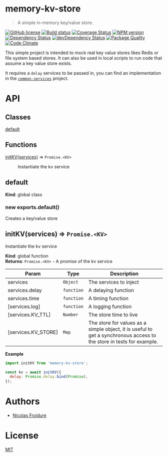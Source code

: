 [//]: # ( )
[//]: # (This file is automatically generated by a `metapak`)
[//]: # (module. Do not change it  except between the)
[//]: # (`content:start/end` flags, your changes would)
[//]: # (be overridden.)
[//]: # ( )
# memory-kv-store
> A simple in-memory key/value store.

[![GitHub license](https://img.shields.io/badge/license-MIT-blue.svg)](https://github.com/nfroidure/memory-kv-store/blob/master/LICENSE)
[![Build status](https://travis-ci.com/nfroidure/memory-kv-store.svg?branch=master)](https://travis-ci.com/github/nfroidure/memory-kv-store)
[![Coverage Status](https://coveralls.io/repos/github/nfroidure/memory-kv-store/badge.svg?branch=master)](https://coveralls.io/github/nfroidure/memory-kv-store?branch=master)
[![NPM version](https://badge.fury.io/js/memory-kv-store.svg)](https://npmjs.org/package/memory-kv-store)
[![Dependency Status](https://david-dm.org/nfroidure/memory-kv-store.svg)](https://david-dm.org/nfroidure/memory-kv-store)
[![devDependency Status](https://david-dm.org/nfroidure/memory-kv-store/dev-status.svg)](https://david-dm.org/nfroidure/memory-kv-store#info=devDependencies)
[![Package Quality](https://npm.packagequality.com/shield/memory-kv-store.svg)](https://packagequality.com/#?package=memory-kv-store)
[![Code Climate](https://codeclimate.com/github/nfroidure/memory-kv-store.svg)](https://codeclimate.com/github/nfroidure/memory-kv-store)


[//]: # (::contents:start)

This simple project is intended to mock real key value stores likes Redis or
 file system based stores. It can also be used in local scripts to run code
 that assume a key value store exists.

It requires a `delay` services to be passed in, you can find an implementation
 in the [`common-services`](https://github.com/nfroidure/common-services)
 project.

[//]: # (::contents:end)

# API
## Classes

<dl>
<dt><a href="#default">default</a></dt>
<dd></dd>
</dl>

## Functions

<dl>
<dt><a href="#initKV">initKV(services)</a> ⇒ <code>Promise.&lt;KV&gt;</code></dt>
<dd><p>Instantiate the kv service</p>
</dd>
</dl>

<a name="default"></a>

## default
**Kind**: global class  
<a name="new_default_new"></a>

### new exports.default()
Creates a key/value store

<a name="initKV"></a>

## initKV(services) ⇒ <code>Promise.&lt;KV&gt;</code>
Instantiate the kv service

**Kind**: global function  
**Returns**: <code>Promise.&lt;KV&gt;</code> - A promise of the kv service  

| Param | Type | Description |
| --- | --- | --- |
| services | <code>Object</code> | The services to inject |
| services.delay | <code>function</code> | A delaying function |
| services.time | <code>function</code> | A timing function |
| [services.log] | <code>function</code> | A logging function |
| [services.KV_TTL] | <code>Number</code> | The store time to live |
| [services.KV_STORE] | <code>Map</code> | The store for values as a simple object, it is useful  to get a synchronous access to the store in tests  for example. |

**Example**  
```js
import initKV from 'memory-kv-store';

const kv = await initKV({
  delay: Promise.delay.bind(Promise),
});
```

# Authors
- [Nicolas Froidure](http://insertafter.com/en/index.html)

# License
[MIT](https://github.com/nfroidure/memory-kv-store/blob/master/LICENSE)
